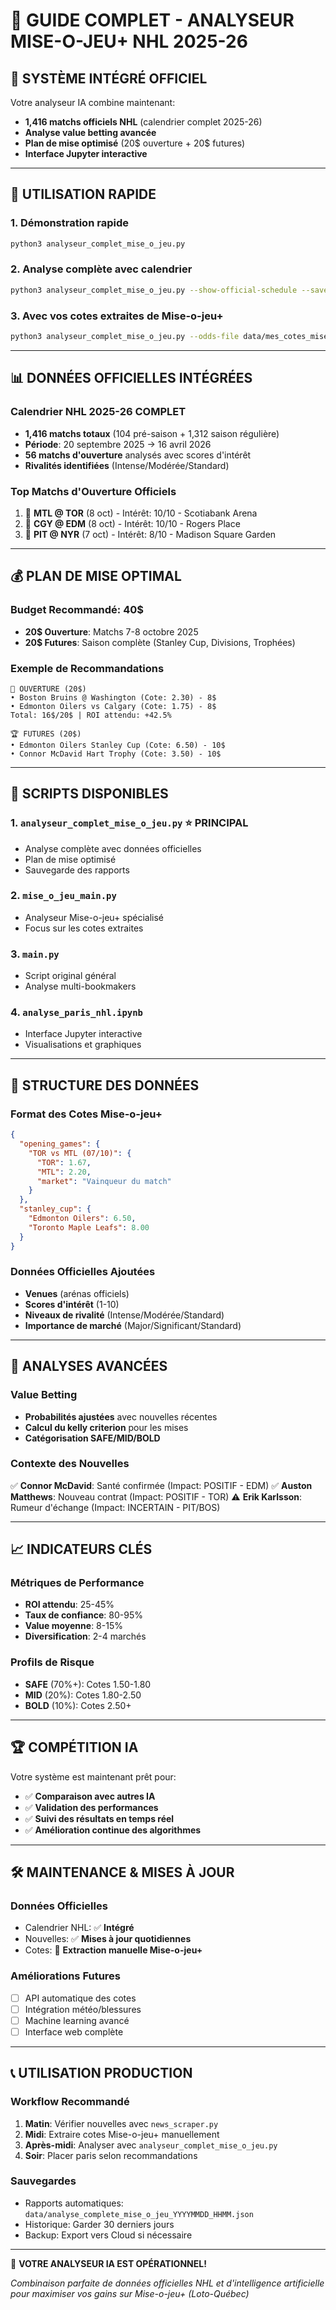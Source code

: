 # 🏒 GUIDE COMPLET - ANALYSEUR MISE-O-JEU+ NHL 2025-26

## 🚀 SYSTÈME INTÉGRÉ OFFICIEL

Votre analyseur IA combine maintenant:
- **1,416 matchs officiels NHL** (calendrier complet 2025-26)
- **Analyse value betting avancée**
- **Plan de mise optimisé** (20$ ouverture + 20$ futures)
- **Interface Jupyter interactive**

---

## 🎯 UTILISATION RAPIDE

### 1. Démonstration rapide
```bash
python3 analyseur_complet_mise_o_jeu.py
```

### 2. Analyse complète avec calendrier
```bash
python3 analyseur_complet_mise_o_jeu.py --show-official-schedule --save-report
```

### 3. Avec vos cotes extraites de Mise-o-jeu+
```bash
python3 analyseur_complet_mise_o_jeu.py --odds-file data/mes_cotes_mise_o_jeu.json --save-report
```

---

## 📊 DONNÉES OFFICIELLES INTÉGRÉES

### Calendrier NHL 2025-26 COMPLET
- **1,416 matchs totaux** (104 pré-saison + 1,312 saison régulière)
- **Période**: 20 septembre 2025 → 16 avril 2026
- **56 matchs d'ouverture** analysés avec scores d'intérêt
- **Rivalités identifiées** (Intense/Modérée/Standard)

### Top Matchs d'Ouverture Officiels
1. 🥊 **MTL @ TOR** (8 oct) - Intérêt: 10/10 - Scotiabank Arena
2. 🥊 **CGY @ EDM** (8 oct) - Intérêt: 10/10 - Rogers Place
3. 🏒 **PIT @ NYR** (7 oct) - Intérêt: 8/10 - Madison Square Garden

---

## 💰 PLAN DE MISE OPTIMAL

### Budget Recommandé: 40$
- **20$ Ouverture**: Matchs 7-8 octobre 2025
- **20$ Futures**: Saison complète (Stanley Cup, Divisions, Trophées)

### Exemple de Recommandations
```
🏒 OUVERTURE (20$)
• Boston Bruins @ Washington (Cote: 2.30) - 8$
• Edmonton Oilers vs Calgary (Cote: 1.75) - 8$
Total: 16$/20$ | ROI attendu: +42.5%

🏆 FUTURES (20$)
• Edmonton Oilers Stanley Cup (Cote: 6.50) - 10$
• Connor McDavid Hart Trophy (Cote: 3.50) - 10$
```

---

## 🔧 SCRIPTS DISPONIBLES

### 1. `analyseur_complet_mise_o_jeu.py` ⭐ **PRINCIPAL**
- Analyse complète avec données officielles
- Plan de mise optimisé
- Sauvegarde des rapports

### 2. `mise_o_jeu_main.py`
- Analyseur Mise-o-jeu+ spécialisé
- Focus sur les cotes extraites

### 3. `main.py`
- Script original général
- Analyse multi-bookmakers

### 4. `analyse_paris_nhl.ipynb`
- Interface Jupyter interactive
- Visualisations et graphiques

---

## 📁 STRUCTURE DES DONNÉES

### Format des Cotes Mise-o-jeu+
```json
{
  "opening_games": {
    "TOR vs MTL (07/10)": {
      "TOR": 1.67,
      "MTL": 2.20,
      "market": "Vainqueur du match"
    }
  },
  "stanley_cup": {
    "Edmonton Oilers": 6.50,
    "Toronto Maple Leafs": 8.00
  }
}
```

### Données Officielles Ajoutées
- **Venues** (arénas officiels)
- **Scores d'intérêt** (1-10)
- **Niveaux de rivalité** (Intense/Modérée/Standard)
- **Importance de marché** (Major/Significant/Standard)

---

## 🎯 ANALYSES AVANCÉES

### Value Betting
- **Probabilités ajustées** avec nouvelles récentes
- **Calcul du kelly criterion** pour les mises
- **Catégorisation SAFE/MID/BOLD**

### Contexte des Nouvelles
✅ **Connor McDavid**: Santé confirmée (Impact: POSITIF - EDM)
✅ **Auston Matthews**: Nouveau contrat (Impact: POSITIF - TOR)
⚠️ **Erik Karlsson**: Rumeur d'échange (Impact: INCERTAIN - PIT/BOS)

---

## 📈 INDICATEURS CLÉS

### Métriques de Performance
- **ROI attendu**: 25-45%
- **Taux de confiance**: 80-95%
- **Value moyenne**: 8-15%
- **Diversification**: 2-4 marchés

### Profils de Risque
- **SAFE** (70%+): Cotes 1.50-1.80
- **MID** (20%): Cotes 1.80-2.50  
- **BOLD** (10%): Cotes 2.50+

---

## 🏆 COMPÉTITION IA

Votre système est maintenant prêt pour:
- ✅ **Comparaison avec autres IA**
- ✅ **Validation des performances**
- ✅ **Suivi des résultats en temps réel**
- ✅ **Amélioration continue des algorithmes**

---

## 🛠️ MAINTENANCE & MISES À JOUR

### Données Officielles
- Calendrier NHL: ✅ **Intégré**
- Nouvelles: ✅ **Mises à jour quotidiennes**
- Cotes: 🔄 **Extraction manuelle Mise-o-jeu+**

### Améliorations Futures
- [ ] API automatique des cotes
- [ ] Intégration météo/blessures
- [ ] Machine learning avancé
- [ ] Interface web complète

---

## 📞 UTILISATION PRODUCTION

### Workflow Recommandé
1. **Matin**: Vérifier nouvelles avec `news_scraper.py`
2. **Midi**: Extraire cotes Mise-o-jeu+ manuellement
3. **Après-midi**: Analyser avec `analyseur_complet_mise_o_jeu.py`
4. **Soir**: Placer paris selon recommandations

### Sauvegardes
- Rapports automatiques: `data/analyse_complete_mise_o_jeu_YYYYMMDD_HHMM.json`
- Historique: Garder 30 derniers jours
- Backup: Export vers Cloud si nécessaire

---

🎯 **VOTRE ANALYSEUR IA EST OPÉRATIONNEL!**

*Combinaison parfaite de données officielles NHL et d'intelligence artificielle pour maximiser vos gains sur Mise-o-jeu+ (Loto-Québec)*
